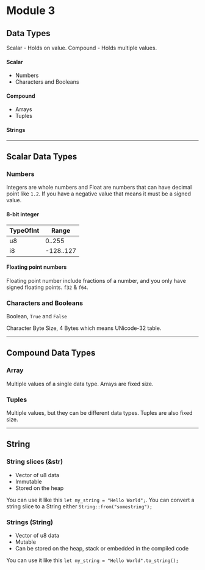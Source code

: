 # Module 3

## Data Types

Scalar - Holds on value.
Compound - Holds multiple values.

#### Scalar

- Numbers
- Characters and Booleans

#### Compound

- Arrays
- Tuples

#### Strings

---

## Scalar Data Types

### Numbers

Integers are whole numbers and Float are numbers that can have decimal point like `1.2`. If you have a negative value that means it must be a signed value.

#### 8-bit integer

|TypeOfInt|Range|
|--|--|
|u8|0..255|
|i8|-128..127

#### Floating point numbers

Floating point number include fractions of a number, and you only have signed floating points. `f32` & `f64`.

### Characters and Booleans

Boolean, `True` and `False`

Character Byte Size, 4 Bytes which means UNicode-32 table.

---

## Compound Data Types

### Array

Multiple values of a single data type. Arrays are fixed size.

### Tuples

Multiple values, but they can be different data types. Tuples are also fixed size.

---

## String

### String slices (&str)

- Vector of u8 data
- Immutable
- Stored on the heap

You can use it like this `let my_string = "Hello World";`. You can convert a string slice to a String either `String::from("somestring");` 

### Strings (String)

- Vector of u8 data
- Mutable
- Can be stored on the heap, stack or embedded in the compiled code

You can use it like this `let my_string = "Hello World".to_string();`
